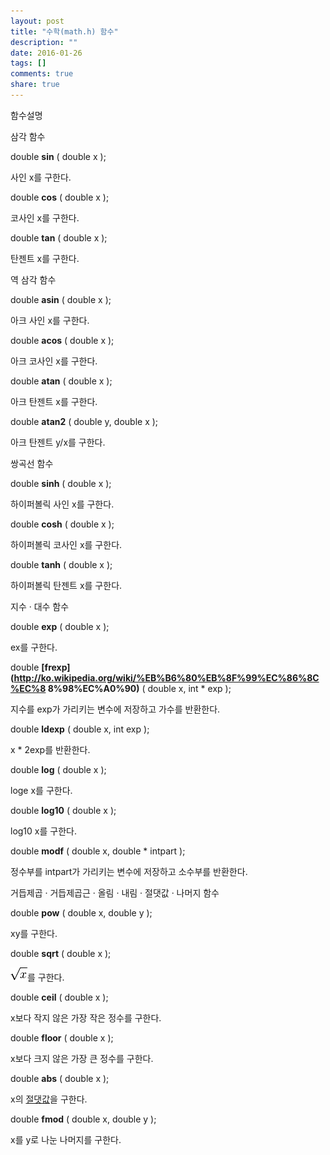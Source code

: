 ```yaml
---
layout: post
title: "수학(math.h) 함수"
description: ""
date: 2016-01-26
tags: []
comments: true
share: true
---
```


함수설명

삼각 함수

double **sin** ( double x );

사인 x를 구한다.

double **cos** ( double x );

코사인 x를 구한다.

double **tan** ( double x );

탄젠트 x를 구한다.

역 삼각 함수

double **asin** ( double x );

아크 사인 x를 구한다.

double **acos** ( double x );

아크 코사인 x를 구한다.

double **atan** ( double x );

아크 탄젠트 x를 구한다.

double **atan2** ( double y, double x );

아크 탄젠트 y/x를 구한다.

쌍곡선 함수

double **sinh** ( double x );

하이퍼볼릭 사인 x를 구한다.

double **cosh** ( double x );

하이퍼볼릭 코사인 x를 구한다.

double **tanh** ( double x );

하이퍼볼릭 탄젠트 x를 구한다.

지수 · 대수 함수

double **exp** ( double x );

ex를 구한다.

double **[frexp](http://ko.wikipedia.org/wiki/%EB%B6%80%EB%8F%99%EC%86%8C%EC%8
8%98%EC%A0%90)** ( double x, int * exp );

지수를 exp가 가리키는 변수에 저장하고 가수를 반환한다.

double **ldexp** ( double x, int exp );

x * 2exp를 반환한다.

double **log** ( double x );

loge x를 구한다.

double **log10** ( double x );

log10 x를 구한다.

double **modf** ( double x, double * intpart );

정수부를 intpart가 가리키는 변수에 저장하고 소수부를 반환한다.

거듭제곱 · 거듭제곱근 · 올림 · 내림 · 절댓값 · 나머지 함수

double **pow** ( double x, double y );

xy를 구한다.

double **sqrt** ( double x );

![\\sqrt{x}](/assets/images/posts/494/bf3ad54d060ca456987fdccfe6705c7b.png.PNG
)를 구한다.

double **ceil** ( double x );

x보다 작지 않은 가장 작은 정수를 구한다.

double **floor** ( double x );

x보다 크지 않은 가장 큰 정수를 구한다.

double **abs** ( double x );

x의 [절댓값](http://ko.wikipedia.org/wiki/%EC%A0%88%EB%8C%93%EA%B0%92)을 구한다.

double **fmod** ( double x, double y );

x를 y로 나눈 나머지를 구한다.

